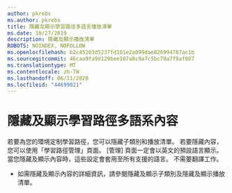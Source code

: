```yaml
---
author: pkrebs
ms.author: pkrebs
title: 隱藏及顯示學習路徑多語言播放清單
ms.date: 10/27/2019
description: 隱藏及顯示播放清單
ROBOTS: NOINDEX, NOFOLLOW
ms.openlocfilehash: b2c45203d5237fd101e2a099dae826994787ac1b
ms.sourcegitcommit: 46caa9fa9d129bee107a8c9a7c5bc70a7f9af087
ms.translationtype: MT
ms.contentlocale: zh-TW
ms.lasthandoff: 06/11/2020
ms.locfileid: "44699021"
---
```

# <a name="hide-and-show-learning-pathways-multilingual-content"></a>隱藏及顯示學習路徑多語系內容 

若要為您的環境定制學習路徑，您可以隱藏子類別和播放清單。 若要隱藏內容，您可以使用「學習路徑管理」頁面。 [管理] 頁面一定會以英文的預設語言顯示。 當您隱藏及顯示內容時，這些設定會套用至所有支援的語言。 不需要翻譯工作。 

- 如需隱藏及顯示內容的詳細資訊，請參閱隱藏及顯示子類別及隱藏及顯示播放清單。 




